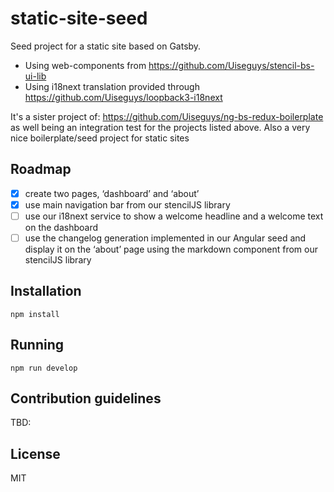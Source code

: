 # static-site-seed
Seed project for a static site based on Gatsby.

- Using web-components from https://github.com/Uiseguys/stencil-bs-ui-lib
- Using i18next translation provided through https://github.com/Uiseguys/loopback3-i18next

It's a sister project of:
 https://github.com/Uiseguys/ng-bs-redux-boilerplate
as well being an integration test for the projects listed above.
Also a very nice boilerplate/seed project for static sites  
 
## Roadmap 
 
- [x] create two pages, ‘dashboard’ and ‘about’
- [x] use main navigation bar from our stencilJS library
- [ ] use our i18next service to show a welcome headline and a welcome text on the dashboard
- [ ] use the changelog generation implemented in our Angular seed and display it on the ‘about’ page using the markdown component from our stencilJS library

## Installation 

`npm install`

## Running 

`npm run develop`
 
## Contribution guidelines
 
TBD: 


## License
MIT
